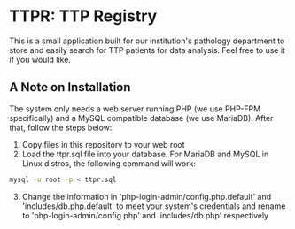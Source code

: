 # TTPR:  TTP Registry
This is a small application built for our institution's pathology department to store and easily search for TTP patients for data analysis.  Feel free to use it if you would like.

## A Note on Installation
The system only needs a web server running PHP (we use PHP-FPM specifically) and a MySQL compatible database (we use MariaDB).  After that, follow the steps below:

1. Copy files in this repository to your web root
2. Load the ttpr.sql file into your database.  For MariaDB and MySQL in Linux distros, the following command will work:

  ```bash
  mysql -u root -p < ttpr.sql
  ```

3. Change the information in 'php-login-admin/config.php.default' and 'includes/db.php.default' to meet your system's credentials and rename to 'php-login-admin/config.php' and 'includes/db.php' respectively
